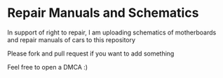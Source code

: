 # Repair Manuals and Schematics
In support of right to repair, I am uploading schematics of motherboards and repair manuals of cars to this repository

Please fork and pull request if you want to add something

Feel free to open a DMCA :)
